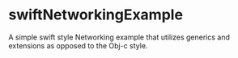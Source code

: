 # swiftNetworkingExample

A simple swift style Networking example that utilizes generics and extensions as opposed to the Obj-c style.
